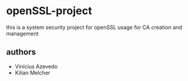 # openSSL-project
this is a system security project for openSSL usage for CA creation and management

## authors
- Vinícius Azevedo
- Kilian Melcher